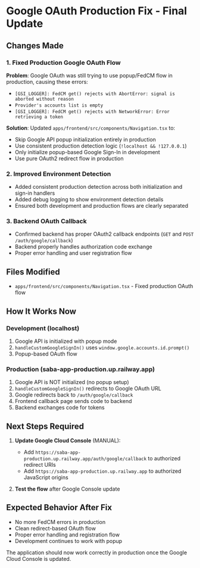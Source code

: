# Google OAuth Production Fix - Final Update

## Changes Made

### 1. Fixed Production Google OAuth Flow

**Problem**: Google OAuth was still trying to use popup/FedCM flow in production, causing these errors:

- `[GSI_LOGGER]: FedCM get() rejects with AbortError: signal is aborted without reason`
- `Provider's accounts list is empty`
- `[GSI_LOGGER]: FedCM get() rejects with NetworkError: Error retrieving a token`

**Solution**: Updated `apps/frontend/src/components/Navigation.tsx` to:

- Skip Google API popup initialization entirely in production
- Use consistent production detection logic (`!localhost && !127.0.0.1`)
- Only initialize popup-based Google Sign-In in development
- Use pure OAuth2 redirect flow in production

### 2. Improved Environment Detection

- Added consistent production detection across both initialization and sign-in handlers
- Added debug logging to show environment detection details
- Ensured both development and production flows are clearly separated

### 3. Backend OAuth Callback

- Confirmed backend has proper OAuth2 callback endpoints (`GET` and `POST /auth/google/callback`)
- Backend properly handles authorization code exchange
- Proper error handling and user registration flow

## Files Modified

- `apps/frontend/src/components/Navigation.tsx` - Fixed production OAuth flow

## How It Works Now

### Development (localhost)

1. Google API is initialized with popup mode
2. `handleCustomGoogleSignIn()` uses `window.google.accounts.id.prompt()`
3. Popup-based OAuth flow

### Production (saba-app-production.up.railway.app)

1. Google API is NOT initialized (no popup setup)
2. `handleCustomGoogleSignIn()` redirects to Google OAuth URL
3. Google redirects back to `/auth/google/callback`
4. Frontend callback page sends code to backend
5. Backend exchanges code for tokens

## Next Steps Required

1. **Update Google Cloud Console** (MANUAL):
   - Add `https://saba-app-production.up.railway.app/auth/google/callback` to authorized redirect URIs
   - Add `https://saba-app-production.up.railway.app` to authorized JavaScript origins

2. **Test the flow** after Google Console update

## Expected Behavior After Fix

- No more FedCM errors in production
- Clean redirect-based OAuth flow
- Proper error handling and registration flow
- Development continues to work with popup

The application should now work correctly in production once the Google Cloud Console is updated.
